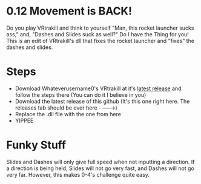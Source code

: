# 0.12 Movement is BACK!

Do you play VRtrakill and think to yourself "Man, this rocket launcher sucks ass," and, "Dashes and Slides suck as well?"
Do I have the Thing for you! 
This is an edit of VRtrakill's dll that fixes the rocket launcher and "fixes" the dashes and slides.


# Steps
- Download Whateverusername0's VRtrakill at it's [latest release](https://github.com/whateverusername0/VRTRAKILL/releases) and follow the steps there (You can do it I believe in you)
- Download the latest release of this github (It's this one right here. The releases tab should be over here ---->)
- Replace the .dll file with the one from here
- YIPPEE


# Funky Stuff
Slides and Dashes will only give full speed when not inputting a direction. If a direction is being held, Slides will not go very fast, and Dashes will not go very far.
However, this makes 0-4's challenge quite easy.
